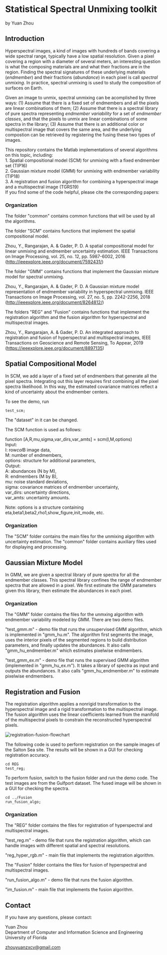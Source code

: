 # Statistical Spectral Unmixing toolkit
by Yuan Zhou

## Introduction

Hyperspectral images, a kind of images with hundreds of bands covering a wide spectral range, typically have a low spatial resolution. Given a pixel covering a region with a diameter of several meters, an interesting question is what the composing materials are and what their fractions are in the region. Finding the spectral signatures of these underlying materials (*endmember*) and their fractions (*abundance*) in each pixel is call *spectral unmixing*. In practice, spectral unmixing is used to study the composition of surfaces on Earth.    

Given an image to unmix, spectral unmixing can be acomplished by three ways: (1) Assume that there is a fixed set of endmembers and all the pixels are linear combinations of them; (2) Assume that there is a spectral library of pure spectra representing *endmember variability* for a set of *endmember classes*, and that the pixels to unmix are linear combinations of some spectra in the library; (3) Assume that there is an additional color or multispectral image that covers the same area, and the underlying compostion can be retrieved by registering the fusing these two types of images.

This repository contains the Matlab implementations of several algorithms on this topic, including:  
	1. Spatial compositional model (SCM) for unmixing with a fixed endmember set (TIP16)  
	2. Gaussian mixture model (GMM) for unmixing with endmember variability (TIP18)  
	3. A registration and fusion algorithm for combining a hyperspectral image and a multispectral image (TGRS19)  
If you find some of the code helpful, please cite the corresponding papers:  


### Organization

The folder "common" contains common functions that will be used by all the algorithms.  

The folder "SCM" contains functions that implement the spatial compositional model.  

Zhou, Y., Rangarajan, A. & Gader, P. D. A spatial compositional model for linear unmixing and endmember uncertainty estimation. IEEE Transactions on Image Processing, vol. 25, no. 12, pp. 5987-6002, 2016  
(http://ieeexplore.ieee.org/document/7592431/)  

The folder "GMM" contains functions that implement the Gaussian mixture model for spectral unmixing.  

Zhou, Y., Rangarajan, A. & Gader, P. D. A Gaussian mixture model representation of endmember variability in hyperspectral unmixing. IEEE Transactions on Image Processing, vol. 27, no. 5, pp. 2242-2256, 2018  
(http://ieeexplore.ieee.org/document/8264812/)  

The folders "REG" and "Fusion" contains functions that implement the registration algorithm and the fusion algorithm for hyperspectral and multispectral images.  

Zhou, Y., Rangarajan, A. & Gader, P. D. An integrated approach to registration and fusion of hyperspectral and multispectral images, IEEE Transactions on Geoscience and Remote Sensing, To Appear, 2019  
(https://ieeexplore.ieee.org/document/8897135)  


## Spatial Compositional Model

In SCM, we add a layer of a fixed set of endmembers that generate all the pixel spectra. Integrating out this layer requires first combining all the pixel spectra likelihood. In this way, the estimated covariance matrices reflect a kind of uncertainty about the endmember centers.  

To see the demo, run

```
test_scm;
```

The "dataset" in it can be changed.  

The SCM function is used as follows: 

function [A,R,mu,sigma,var_dirs,var_amts] = scm(I,M,options)  
Input:  
  I: row*col*B image data,  
  M: number of endmembers,  
  options: structure for additional parameters,  
Output:  
  A: abundances (N by M),  
  R: endmembers (M by B),  
  mu: noise standard deviations,  
  sigma: covariance matrices of endmember uncertainty,  
  var_dirs: uncertainty directions,  
  var_amts: uncertainty amounts.  

Note: options is a structure containing eta,beta1,beta2,rho1,show_figure,init_mode, etc.  

### Organization

The "SCM" folder contains the main files for the unmixing algorithm with uncertainty estimation. The "common" folder contains auxiliary files used for displaying and processing. 


## Gaussian Mixture Model

In GMM, we are given a spectral library of pure spectra for all the endmember classes. This spectral library confines the range of endmember spectra that are allowed in a pixel. We first estimate the GMM parameters given this library, then estimate the abundances in each pixel.  

### Organization

The "GMM" folder contains the files for the unmxing algorithm with endmember variability modeled by GMM. There are two demo files.  

"test_gmm.m" - demo file that runs the unsupervised GMM algorithm, which is implemented in "gmm_hu.m". The algorithm first segments the image, uses the interior pixels of the segmented regions to build distribution parameters, and finally updates the abundances. It also calls "gmm_hu_endmember.m" which estimates pixelwise endmembers.  

"test_gmm_ex.m" - demo file that runs the supervised GMM algorithm (implemented in "gmm_hu_ex.m"). It takes a library of spectra as input and outputs the abundances. It also calls "gmm_hu_endmember.m" to estimate pixelwise endmembers.  

## Registration and Fusion

The registration algorithm applies a nonrigid transformation to the hyperspectral image and a rigid transformation to the multispectral image. The fusion algorithm uses the linear coefficients learned from the manifold of the multispectral pixels to constrain the reconstructed hyperspectral pixels.

![registration-fusion-flowchart](./figure/reg_fusion_flowchart.jpg)

The following code is used to perform registration on the sample images of the Salton Sea site. The results will be shown in a GUI for checking registration accuracy.  
```
cd REG
test_reg;
```
To perform fusion, switch to the fusion folder and run the demo code. The test images are from the Gulfport dataset. The fused image will be shown in a GUI for checking the spectra.  
```
cd ../Fusion
run_fusion_algo;
```

### Organization

The "REG" folder contains the files for registration of hyperspectral and multispectral images.  

"test_reg.m" - demo file that runs the registration algorithm, which can handle images with different spatial and spectral resolutions.  

"reg_hyper_rgb.m" - main file that implements the registration algorithm.  


The "Fusion" folder contains the files for fusion of hyperspectral and multispectral images.  

"run_fusion_algo.m" - demo file that runs the fusion algorithm.  

"im_fusion.m" - main file that implements the fusion algorithm.  


## Contact

If you have any questions, please contact:

Yuan Zhou  
Department of Computer and Information Science and Engineering  
University of Florida  

zhouyuanzxcv@gmail.com

